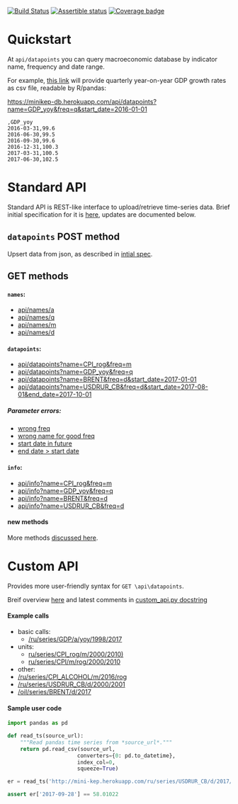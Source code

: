 [![Build Status](https://travis-ci.org/mini-kep/db.svg?branch=master)](https://travis-ci.org/mini-kep/db)
[![Assertible status](https://assertible.com/apis/56e34b07-ae3a-4248-937e-fef69d8ec2f2/status?api_token=VkiQoHOdjWU3vGv2)](https://assertible.com/dashboard#/services/56e34b07-ae3a-4248-937e-fef69d8ec2f2/results)
[![Coverage badge](https://codecov.io/gh/mini-kep/db/branch/master/graphs/badge.svg)](https://codecov.io/gh/mini-kep/db)

# Quickstart

At ```api/datapoints``` you can query macroeconomic database by indicator name, frequency and date range. 

For example, [this link](https://minikep-db.herokuapp.com/api/datapoints?name=GDP_yoy&freq=q&start_date=2016-01-01) 
will provide quarterly year-on-year GDP growth rates as csv file, readable by R/pandas:

<https://minikep-db.herokuapp.com/api/datapoints?name=GDP_yoy&freq=q&start_date=2016-01-01>

```
,GDP_yoy
2016-03-31,99.6
2016-06-30,99.5
2016-09-30,99.6
2016-12-31,100.3
2017-03-31,100.5
2017-06-30,102.5
```

# Standard API 

Standard API is REST-like interface to upload/retrieve time-series data. 
Brief initial specification for it is [here](https://mini-kep.github.io/documentation/database/),
updates are documented below.

## ```datapoints``` POST method

Upsert data from json, as described in [intial spec](https://mini-kep.github.io/documentation/database/#post).

## GET methods 

#### ```names```:
- [api/names/a](https://minikep-db.herokuapp.com/api/names/a)
- [api/names/q](https://minikep-db.herokuapp.com/api/names/q)
- [api/names/m](https://minikep-db.herokuapp.com/api/names/m)
- [api/names/d](https://minikep-db.herokuapp.com/api/names/d)

#### ```datapoints```:
- [api/datapoints?name=CPI_rog&freq=m](https://minikep-db.herokuapp.com/api/datapoints?name=CPI_rog&freq=m)
- [api/datapoints?name=GDP_yoy&freq=q](https://minikep-db.herokuapp.com/api/datapoints?name=GDP_yoy&freq=q)
- [api/datapoints?name=BRENT&freq=d&start_date=2017-01-01](https://minikep-db.herokuapp.com/api/datapoints?name=BRENT&freq=d&start_date=2017-01-01)
- [api/datapoints?name=USDRUR_CB&freq=d&start_date=2017-08-01&end_date=2017-10-01](https://minikep-db.herokuapp.com/api/datapoints?name=USDRUR_CB&freq=d&start_date=2017-08-01&end_date=2017-10-01)

##### Parameter errors:
- [wrong freq](https://minikep-db.herokuapp.com/api/datapoints?name=ABC&freq=z&format=json)
- [wrong name for good freq](https://minikep-db.herokuapp.com/api/datapoints?name=ABC&freq=q&format=json)
- [start date in future](https://minikep-db.herokuapp.com/api/datapoints?name=BRENT&freq=d&start_date=2025-01-01)
- [end date > start date](https://minikep-db.herokuapp.com/api/datapoints?name=BRENT&freq=d&start_date=2015-01-01&end_date=2000-01-01)


#### ```info```:
- [api/info?name=CPI_rog&freq=m](https://minikep-db.herokuapp.com/api/info?name=CPI_rog&freq=m)
- [api/info?name=GDP_yoy&freq=q](https://minikep-db.herokuapp.com/api/info?name=GDP_yoy&freq=q)
- [api/info?name=BRENT&freq=d](https://minikep-db.herokuapp.com/api/info?name=BRENT&freq=d)
- [api/info?name=USDRUR_CB&freq=d](https://minikep-db.herokuapp.com/api/info?name=USDRUR_CB&freq=d)

#### new methods

More methods [discussed here](https://github.com/mini-kep/db/issues/8#issuecomment-336152762).


# Custom API

Provides more user-friendly syntax for ```GET \api\datapoints```. 

Breif overview [here](https://mini-kep.github.io/documentation/custom_api/) and
latest comments in [custom_api.py docstring](https://github.com/mini-kep/db/blob/master/db/custom_api/custom_api.py#L1)

#### Example calls
- basic calls:
  - [/ru/series/GDP/a/yoy/1998/2017](http://mini-kep.herokuapp.com/ru/series/GDP/a/yoy/1998/2017)
- units:
  - [ru/series/CPI_rog/m/2000/2010)](http://mini-kep.herokuapp.com/ru/series/CPI_rog/m/2000/2010)
  - [ru/series/CPI/m/rog/2000/2010](http://mini-kep.herokuapp.com/ru/series/CPI/m/rog/2000/2010)
- other:
- [/ru/series/CPI_ALCOHOL/m/2016/rog](https://minikep-db.herokuapp.com/ru/series/CPI_ALCOHOL/m/2016/rog)
- [/ru/series/USDRUR_CB/d/2000/2001](https://minikep-db.herokuapp.com/ru/series/USDRUR_CB/d/2015/2016)
- [/oil/series/BRENT/d/2017](https://minikep-db.herokuapp.com/oil/series/BRENT/d/2017)

#### Sample user code

```python
import pandas as pd

def read_ts(source_url):
	"""Read pandas time series from *source_url*."""
	return pd.read_csv(source_url, 
                      converters={0: pd.to_datetime}, 
                      index_col=0,
                      squeeze=True)

er = read_ts('http://mini-kep.herokuapp.com/ru/series/USDRUR_CB/d/2017/')

assert er['2017-09-28'] == 58.01022

```

